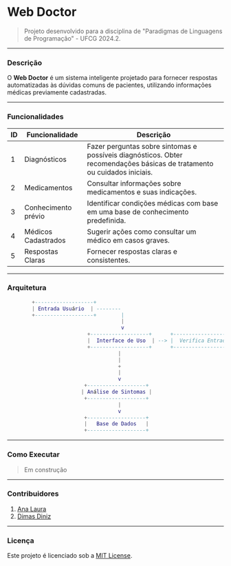 # Web Doctor

> Projeto desenvolvido para a disciplina de "Paradigmas de Linguagens de Programação" - UFCG 2024.2.

---
### Descrição
O **Web Doctor** é um sistema inteligente projetado para fornecer respostas automatizadas às dúvidas comuns de pacientes, utilizando informações médicas previamente cadastradas. 

---
### Funcionalidades

| ID | Funcionalidade        | Descrição |
|----|----------------------|-------------|
| 1  | Diagnósticos        | Fazer perguntas sobre sintomas e possíveis diagnósticos. Obter recomendações básicas de tratamento ou cuidados iniciais. |
| 2  | Medicamentos         | Consultar informações sobre medicamentos e suas indicações. |
| 3  | Conhecimento prévio  | Identificar condições médicas com base em uma base de conhecimento predefinida. |
| 4  | Médicos Cadastrados | Sugerir ações como consultar um médico em casos graves. |
| 5  | Respostas Claras     | Fornecer respostas claras e consistentes. |

---
### Arquitetura

```lua
        +-------------------+
        | Entrada Usuário  | --------
        +-------------------+        |                       
                                     |                       
                                     v                       
                          +-------------------+      +-------------------+
                          |  Interface de Uso  | --> |  Verifica Entrada |
                          +-------------------+      +-------------------+
                                    |                  
                                    |                 
                                    +
                                    |
                                    v
                         +-------------------+
                        | Análise de Sintomas |
                         +-------------------+
                                    |
                                    v
                         +-------------------+
                         |   Base de Dados   |
                         +-------------------+

```

---
### Como Executar
> Em construção

---
### Contribuidores
1. [Ana Laura](https://www.github.com/anabarrsm)
2. [Dimas Diniz](https://www.github.com/DimasGSD)

---
### Licença
Este projeto é licenciado sob a [MIT License](LICENSE).
